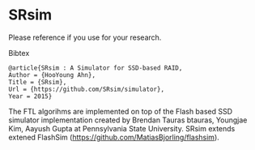 # SRsim


Please reference if you use for your research.

Bibtex

    @article{SRsim : A Simulator for SSD-based RAID,
    Author = {HooYoung Ahn},
    Title = {SRsim},
    Url = {https://github.com/SRsim/simulator},
    Year = 2015}

The FTL algorihms are implemented on top of the Flash based SSD simulator implementation created by Brendan Tauras btauras, Youngjae Kim, Aayush Gupta at Pennsylvania State University.
SRsim extends extened FlashSim (https://github.com/MatiasBjorling/flashsim). 




